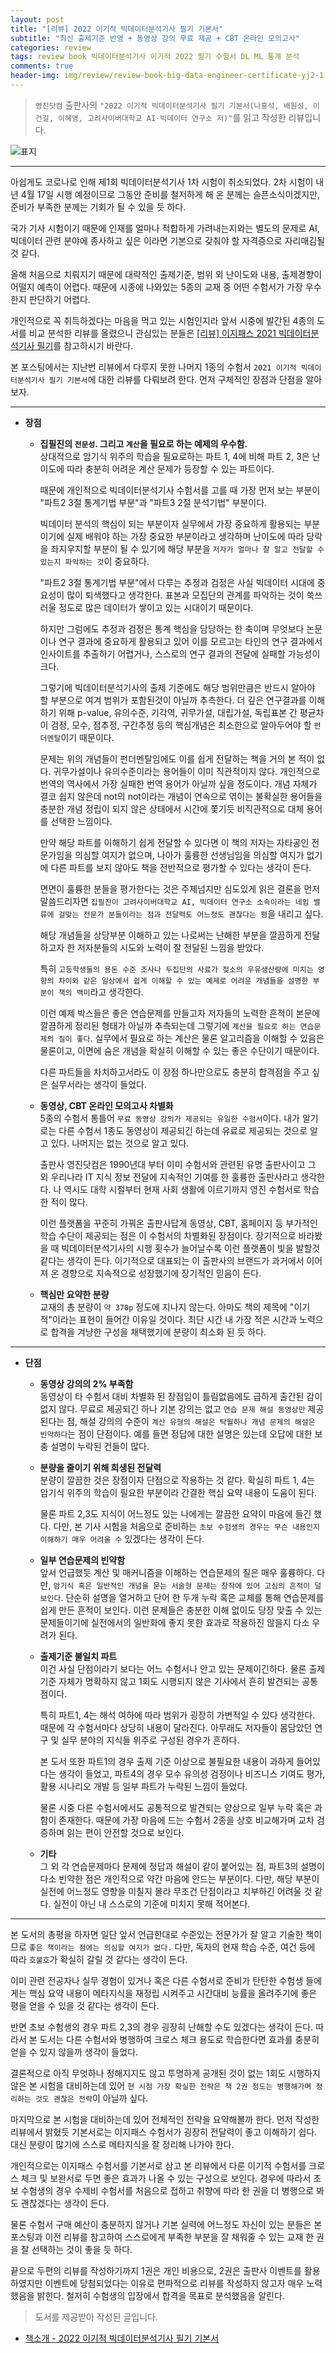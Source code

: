 ```yaml
---  
layout: post  
title: "[리뷰] 2022 이기적 빅데이터분석기사 필기 기본서"  
subtitle: "최신 출제기준 반영 + 동영상 강의 무료 제공 + CBT 온라인 모의고사"  
categories: review  
tags: review book 빅데이터분석기사 이기적 2022 필기 수험서 DL ML 통계 분석
comments: true  
header-img: img/review/review-book-big-data-engineer-certificate-yj2-1.png
---  
```

  
> `영진닷컴` 출판사의 `"2022 이기적 빅데이터분석기사 필기 기본서(나홍석, 배원성, 이건길, 이혜영, 고려사이버대학교 AI·빅데이터 연구소 저)"`를 읽고 작성한 리뷰입니다.  

![표지](https://theorydb.github.io/assets/img/review/review-book-big-data-engineer-certificate-yj2-1.png)  

---

아쉽게도 코로나로 인해 제1회 빅데이터분석기사 1차 시험이 취소되었다. 2차 시험이 내년 4월 17일 시행 예정이므로 그동안 준비를 철저하게 해 온 분께는 슬픈소식이겠지만, 준비가 부족한 분께는 기회가 될 수 있을 듯 하다.

국가 기사 시험이기 때문에 인재를 얼마나 적합하게 가려내는지와는 별도의 문제로 AI, 빅데이터 관련 분야에 종사하고 싶은 이라면 기본으로 갖춰야 할 자격증으로 자리매김될 것 같다.

올해 처음으로 치뤄지기 때문에 대략적인 출제기준, 범위 외 난이도와 내용, 출제경향이 어떨지 예측이 어렵다. 때문에 시종에 나와있는 5종의 교재 중 어떤 수험서가 가장 우수한지 판단하기 어렵다. 

개인적으로 꼭 취득하겠다는 마음을 먹고 있는 시험인지라 앞서 시중에 발간된 4종의 도서를 비교 분석한 리뷰를 올렸으니 관심있는 분들은 [[리뷰] 이지패스 2021 빅데이터분석기사 필기](https://theorydb.github.io/review/2020/11/30/review-book-big-data-engineer-certificate/)를 참고하시기 바란다.

본 포스팅에서는 지난번 리뷰에서 다루지 못한 나머지 1종의 수험서 `2021 이기적 빅데이터분석기사 필기 기본서`에 대한 리뷰를 다뤄보려 한다. 먼저 구체적인 장점과 단점을 알아보자.

---

* __장점__  
  - __집필진의 `전문성`. 그리고 `계산`을 필요로 하는 예제의 우수함.__  
    상대적으로 암기식 위주의 학습을 필요로하는 파트 1, 4에 비해 파트 2, 3은 난이도에 따라 충분히 어려운 계산 문제가 등장할 수 있는 파트이다.

    때문에 개인적으로 빅데이터분석기사 수험서를 고를 때 가장 먼저 보는 부분이 "파트2 3절 통계기법 부분"과 "파트3 2절 분석기법" 부분이다. 

    빅데이터 분석의 핵심이 되는 부분이자 실무에서 가장 중요하게 활용되는 부분이기에 실제 배워야 하는 가장 중요한 부분이라고 생각하며 난이도에 따라 당락을 좌지우지할 부분이 될 수 있기에 해당 부분을 `저자가 얼마나 잘 알고 전달할 수 있는지 파악하는 것`이 중요하다.
    
    "파트2 3절 통계기법 부분"에서 다루는 추정과 검정은 사실 빅데이터 시대에 중요성이 많이 퇴색했다고 생각한다. 표본과 모집단의 관계를 파악하는 것이 쑥쓰러울 정도로 많은 데이터가 쌓이고 있는 시대이기 때문이다. 
    
    하지만 그럼에도 추정과 검정은 통계 핵심을 담당하는 한 축이며 무엇보다 논문이나 연구 결과에 중요하게 활용되고 있어 이를 모르고는 타인의 연구 결과에서 인사이트를 추출하기 어렵거나, 스스로의 연구 결과의 전달에 실패할 가능성이 크다. 

    그렇기에 빅데이터분석기사의 출제 기준에도 해당 범위만큼은 반드시 알아야 할 부분으로 여겨 범위가 포함된것이 아닐까 추측한다. 더 깊은 연구결과를 이해하기 위해 p-value, 유의수준, 기각역, 귀무가설, 대립가설, 독립표본 간 평균차이 검정, 모수, 점추정, 구간추정 등의 핵심개념은 최소한으로 알아두어야 할 `펀더멘탈`이기 때문이다. 

    문제는 위의 개념들이 펀더멘탈임에도 이를 쉽게 전달하는 책을 거의 본 적이 없다. 귀무가설이나 유의수준이라는 용어들이 이미 직관적이지 않다. 개인적으로 번역의 역사에서 가장 실패한 번역 용어가 아닐까 싶을 정도이다. 개념 자체가 결코 쉽지 않은데 not의 not이라는 개념이 연속으로 엮이는 불확실한 용어들을 충분한 개념 정립이 되지 않은 상태에서 시간에 쫓기듯 비직관적으로 대체 용어를 선택한 느낌이다.

    만약 해당 파트를 이해하기 쉽게 전달할 수 있다면 이 책의 저자는 자타공인 전문가임을 의심할 여지가 없으며, 나아가 훌륭한 선생님임을 의심할 여지가 없기에 다른 파트를 보지 않아도 책을 전반적으로 평가할 수 있다는 생각이 든다. 

    면면이 훌륭한 분들을 평가한다는 것은 주제넘지만 심도있게 읽은 결론을 먼저 말씀드리자면 `집필진이 고려사이버대학교 AI, 빅데이터 연구소 소속이라는 네임 밸류에 걸맞는 전문가 분들이라는 점과 전달력도 어느정도 괜찮다는 평`을 내리고 싶다.

    해당 개념들을 상당부분 이해하고 있는 나로써는 난해한 부분을 깔끔하게 전달하고자 한 저자분들의 시도와 노력이 잘 전달된 느낌을 받았다. 
    
    특히 `고등학생들의 용돈 수준 조사나 두집단의 사료가 젖소의 우유생산량에 미치는 영향의 차이와 같은 일상에서 쉽게 이해할 수 있는 예제로 어려운 개념들을 설명한 부분이 책의 백미`라고 생각한다. 

    이런 예제 박스들은 좋은 연습문제를 만들고자 저자들의 노력한 흔적이 본문에 깔끔하게 정리된 형태가 아닐까 추측되는데 그렇기에 `계산을 필요로 하는 연습문제의 질이 좋다`. 실무에서 필요로 하는 계산은 물론 알고리즘을 이해할 수 있음은 물론이고, 이면에 숨은 개념을 확실히 이해할 수 있는 좋은 수단이기 때문이다.

    다른 파트들을 차치하고서라도 이 장점 하나만으로도 충분히 합격점을 주고 싶은 실무서라는 생각이 들었다. 
  
  - __동영상, CBT 온라인 모의고사 차별화__  
    5종의 수험서 통틀어 `무료 동영상 강의가 제공되는 유일한 수험서`이다. 내가 알기로는 다른 수험서 1종도 동영상이 제공되긴 하는데 유료로 제공되는 것으로 알고 있다. 나머지는 없는 것으로 알고 있다.
    
    출판사 영진닷컴은 1990년대 부터 이미 수험서와 관련된 유명 출판사이고 그 외 우리나라 IT 지식 정보 전달에 지속적인 기여를 한 훌륭한 출판사라고 생각한다. 나 역시도 대학 시절부터 현재 사회 생활에 이르기까지 영진 수험서로 학습한 적이 많다.

    이런 플랫폼을 꾸준히 가꿔온 출판사답게 동영상, CBT, 홈페이지 등 부가적인 학습 수단이 제공되는 점은 이 수험서의 차별화된 장점이다. 장기적으로 바라봤을 때 빅데이터분석기사의 시행 횟수가 늘어날수록 이런 플랫폼이 빛을 발할것 같다는 생각이 든다. 이기적으로 대표되는 이 출판사의 브랜드가 과거에서 이어져 온 경향으로 지속적으로 성장했기에 장기적인 믿음이 든다.

  - __핵심만 요약한 분량__  
    교재의 총 분량이 `약 370p` 정도에 지나지 않는다. 아마도 책의 제목에 "이기적"이라는 표현이 들어간 이유일 것이다. 최단 시간 내 가장 적은 시간과 노력으로 합격을 겨냥한 구성을 채택했기에 분량이 최소화 된 듯 하다.

---

* __단점__  
  - __동영상 강의의 2% 부족함__  
    동영상이 타 수험서 대비 차별화 된 장점임이 틀림없음에도 급하게 출간된 감이 없지 않다.  무료로 제공되긴 하나 기본 강의는 없고 `연습 문제 해설 동영상만` 제공된다는 점, 해설 강의의 수준이 `계산 유형의 해설은 탁월하나 개념 문제의 해설은 빈약하다`는 점이 단점이다. 예를 들면 정답에 대한 설명은 있는데 오답에 대한 보충 설명이 누락된 건들이 많다.
  
  - __분량을 줄이기 위해 희생된 전달력__  
    분량이 깔끔한 것은 장점이자 단점으로 작용하는 것 같다. 확실히 파트 1, 4는 암기식 위주의 학습이 필요한 부분이라 간결한 핵심 요약 내용이 도움이 된다.

    물론 파트 2,3도 지식이 어느정도 있는 나에게는 깔끔한 요약이 마음에 들긴 했다. 다만, 본 기사 시험을 처음으로 준비하는 `초보 수험생의 경우는 무슨 내용인지 이해하기 매우 어려울 수` 있겠다는 생각이 든다. 

  - __일부 연습문제의 빈약함__  
    앞서 언급했듯 계산 및 매커니즘을 이해하는 연습문제의 질은 매우 훌륭하다. 다만, `암기식 혹은 일반적인 개념을 묻는 서술형 문제는 창작에 있어 고심의 흔적이 덜 보인다`. 단순히 설명을 열거하고 단어 한 두개 누락 혹은 교체를 통해 연습문제를 쉽게 만든 흔적이 보인다. 이런 문제들은 충분한 이해 없이도 당장 맞출 수 있는 문제들이기에 실전에서의 일반화에 좋지 못한 효과로 작용하진 않을지 다소 우려가 된다.
  
  - __출제기준 불일치 파트__  
    이건 사실 단점이라기 보다는 어느 수험서나 안고 있는 문제이긴하다. 물론 출제기준 자체가 명확하지 않고 1회도 시행되지 않은 기사에서 흔히 발견되는 공통점이다.

    특히 파트1, 4는 해석 여하에 따라 범위가 굉장히 가변적일 수 있다 생각한다. 때문에 각 수험서마다 상당히 내용이 달라진다. 아무래도 저자들이 몸담았던 연구 및 실무 분야의 지식들 위주로 구성된 경우가 흔하다. 

    본 도서 또한 파트1의 경우 출제 기준 이상으로 불필요한 내용이 과하게 들어있다는 생각이 들었고, 파트4의 경우 모수 유의성 검정이나 비즈니스 기여도 평가, 활용 시나리오 개발 등 일부 파트가 누락된 느낌이 들었다. 
    
    물론 시중 다른 수험서에서도 공통적으로 발견되는 양상으로 일부 누락 혹은 과함이 존재한다. 때문에 가장 마음에 드는 수험서 2종을 상호 비교해가며 교차 검증하며 읽는 편이 안전할 것으로 보인다.

  - __기타__  
    그 외 각 연습문제마다 문제에 정답과 해설이 같이 붙어있는 점, 파트3의 설명이 다소 빈약한 점은 개인적으로 약간 마음에 안드는 부분이다. 다만, 해당 부분이 실전에 어느정도 영향을 미칠지 몰라 무조건 단점이라고 치부하긴 어려울 것 같다. 실전이 아닌 내 스스로의 기준에 미치지 못해 적어본다. 

---

본 도서의 총평을 하자면 일단 앞서 언급한대로 수준있는 전문가가 잘 알고 기술한 책이므로 `좋은 책이라는 점에는 의심할 여지가 없다.` 다만, 독자의 현재 학습 수준, 여건 등에 따라 `호불호`가 확실히 갈릴 것 같다는 생각이 든다. 

이미 관련 전공자나 실무 경험이 있거나 혹은 다른 수험서로 준비가 탄탄한 수험생 들에게는 핵심 요약 내용이 메타지식을 재정립 시켜주고 시간대비 능률을 올려주기에 좋은 평을 얻을 수 있을 것 같다는 생각이 든다. 

반면 초보 수험생의 경우 파트 2,3의 경우 굉장히 난해할 수도 있겠다는 생각이 든다. 따라서 본 도서는 다른 수험서와 병행하여 크로스 체크 용도로 학습한다면 효과를 충분히 얻을 수 있지 않을까 생각이 들었다. 

결론적으로 아직 무엇하나 정해지지도 않고 투명하게 공개된 것이 없는 1회도 시행하지 않은 본 시험을 대비하는데 있어 `현 시점 가장 확실한 전략은 책 2권 정도는 병행해가며 정리하는 것도 괜찮은 전략`이 아닐까 싶다.

마지막으로 본 시험을 대비하는데 있어 전체적인 전략을 요약해볼까 한다. 먼저 작성한 리뷰에서 밝혔듯 기본서로는 이지패스 수험서가 굉장히 전달력이 좋고 이해하기 쉽다. 대신 분량이 많기에 스스로 메타지식을 잘 정리해 나가야 한다. 

개인적으로는 이지패스 수험서를 기본서로 삼고 본 리뷰에서 다룬 이기적 수험서를 크로스 체크 및 보완서로 두면 좋은 효과가 나올 수 있는 구성으로 보인다. 경우에 따라서 초보 수험생의 경우 수제비 수험서를 처음으로 접하고 취향에 따라 한 권을 더 병행으로 봐도 괜찮겠다는 생각이 든다. 

물론 수험서 구매 예산이 충분하지 않거나 기본 실력에 어느정도 자신이 있는 분들은 본 포스팅과 이전 리뷰를 참고하여 스스로에게 부족한 부분을 잘 채워줄 수 있는 교재 한 권을 잘 선택하는 것이 좋을 듯 하다.

끝으로 두편의 리뷰를 작성하기까지 1권은 개인 비용으로, 2권은 출판사 이벤트를 활용하였지만 이벤트에 당첨되었다는 이유로 편파적으로 리뷰를 작성하지 않고자 매우 노력했음을 밝힌다. 철저히 수험생의 입장에서 합격을 목표로 분석했음을 알린다. 

> 도서를 제공받아 작성된 글입니다.


* [책소개 - 2022 이기적 빅데이터분석기사 필기 기본서](http://www.yes24.com/Product/Goods/103507818)

